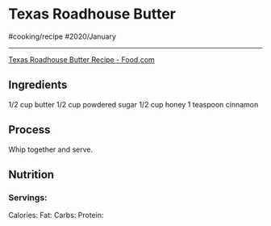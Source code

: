 # Texas Roadhouse Butter
#cooking/recipe #2020/January 
- - - -
[Texas Roadhouse Butter Recipe  - Food.com](https://www.food.com/recipe/texas-roadhouse-butter-529184?photo=cGhvdG8tMzkwMzc2&soc=socialsharingpinterest)

## Ingredients
1/2 cup butter
1/2 cup powdered sugar
1/2 cup honey
1 teaspoon cinnamon

## Process
Whip together and serve.

## Nutrition
### Servings:
Calories: 
Fat: 
Carbs: 
Protein: 